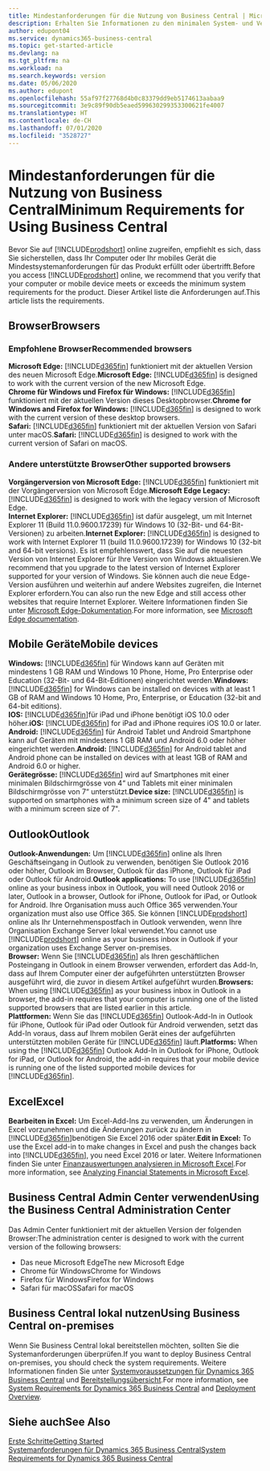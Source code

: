 ```yaml
---
title: Mindestanforderungen für die Nutzung von Business Central | Microsoft Docs
description: Erhalten Sie Informationen zu den minimalen System- und Versionsanforderungen für die Verwendung von Business Central online.
author: edupont04
ms.service: dynamics365-business-central
ms.topic: get-started-article
ms.devlang: na
ms.tgt_pltfrm: na
ms.workload: na
ms.search.keywords: version
ms.date: 05/06/2020
ms.author: edupont
ms.openlocfilehash: 55af97f27768d4b0c83379dd9eb5174613aabaa9
ms.sourcegitcommit: 3e9c89f90db5eaed599630299353300621fe4007
ms.translationtype: HT
ms.contentlocale: de-CH
ms.lasthandoff: 07/01/2020
ms.locfileid: "3528727"
---
```

# <a name="minimum-requirements-for-using-business-central"></a><span data-ttu-id="a0116-103">Mindestanforderungen für die Nutzung von Business Central</span><span class="sxs-lookup"><span data-stu-id="a0116-103">Minimum Requirements for Using Business Central</span></span>
<span data-ttu-id="a0116-104">Bevor Sie auf [!INCLUDE[prodshort](includes/prodshort.md)] online zugreifen, empfiehlt es sich, dass Sie sicherstellen, dass Ihr Computer oder Ihr mobiles Gerät die Mindestsystemanforderungen für das Produkt erfüllt oder übertrifft.</span><span class="sxs-lookup"><span data-stu-id="a0116-104">Before you access [!INCLUDE[prodshort](includes/prodshort.md)] online, we recommend that you verify that your computer or mobile device meets or exceeds the minimum system requirements for the product.</span></span> <span data-ttu-id="a0116-105">Dieser Artikel liste die Anforderungen auf.</span><span class="sxs-lookup"><span data-stu-id="a0116-105">This article lists the requirements.</span></span>  

## <a name="browsers"></a><span data-ttu-id="a0116-106">Browser</span><span class="sxs-lookup"><span data-stu-id="a0116-106">Browsers</span></span>

### <a name="recommended-browsers"></a><span data-ttu-id="a0116-107">Empfohlene Browser</span><span class="sxs-lookup"><span data-stu-id="a0116-107">Recommended browsers</span></span>

<span data-ttu-id="a0116-108">**Microsoft Edge:** [!INCLUDE[d365fin](includes/d365fin_md.md)] funktioniert mit der aktuellen Version des neuen Microsoft Edge.</span><span class="sxs-lookup"><span data-stu-id="a0116-108">**Microsoft Edge:** [!INCLUDE[d365fin](includes/d365fin_md.md)] is designed to work with the current version of the new Microsoft Edge.</span></span>  
<span data-ttu-id="a0116-109">**Chrome für Windows und Firefox für Windows:** [!INCLUDE[d365fin](includes/d365fin_md.md)] funktioniert mit der aktuellen Version dieses Desktopbrowser.</span><span class="sxs-lookup"><span data-stu-id="a0116-109">**Chrome for Windows and Firefox for Windows:** [!INCLUDE[d365fin](includes/d365fin_md.md)] is designed to work with the current version of these desktop browsers.</span></span>  
<span data-ttu-id="a0116-110">**Safari:** [!INCLUDE[d365fin](includes/d365fin_md.md)] funktioniert mit der aktuellen Version von Safari unter macOS.</span><span class="sxs-lookup"><span data-stu-id="a0116-110">**Safari:** [!INCLUDE[d365fin](includes/d365fin_md.md)] is designed to work with the current version of Safari on macOS.</span></span>  

### <a name="other-supported-browsers"></a><span data-ttu-id="a0116-111">Andere unterstützte Browser</span><span class="sxs-lookup"><span data-stu-id="a0116-111">Other supported browsers</span></span>

<span data-ttu-id="a0116-112">**Vorgängerversion von Microsoft Edge:** [!INCLUDE[d365fin](includes/d365fin_md.md)] funktioniert mit der Vorgängerversion von Microsoft Edge.</span><span class="sxs-lookup"><span data-stu-id="a0116-112">**Microsoft Edge Legacy:** [!INCLUDE[d365fin](includes/d365fin_md.md)] is designed to work with the legacy version of Microsoft Edge.</span></span>  
<span data-ttu-id="a0116-113">**Internet Explorer:** [!INCLUDE[d365fin](includes/d365fin_md.md)] ist dafür ausgelegt, um mit Internet Explorer 11 (Build 11.0.9600.17239) für Windows 10 (32-Bit- und 64-Bit-Versionen) zu arbeiten.</span><span class="sxs-lookup"><span data-stu-id="a0116-113">**Internet Explorer:** [!INCLUDE[d365fin](includes/d365fin_md.md)] is designed to work with Internet Explorer 11 (build 11.0.9600.17239) for Windows 10 (32-bit and 64-bit versions).</span></span> <span data-ttu-id="a0116-114">Es ist empfehlenswert, dass Sie auf die neuesten Version von Internet Explorer für Ihre Version von Windows aktualisieren.</span><span class="sxs-lookup"><span data-stu-id="a0116-114">We recommend that you upgrade to the latest version of Internet Explorer supported for your version of Windows.</span></span> <span data-ttu-id="a0116-115">Sie können auch die neue Edge-Version ausführen und weiterhin auf andere Websites zugreifen, die Internet Explorer erfordern.</span><span class="sxs-lookup"><span data-stu-id="a0116-115">You can also run the new Edge and still access other websites that require Internet Explorer.</span></span> <span data-ttu-id="a0116-116">Weitere Informationen finden Sie unter [Microsoft Edge-Dokumentation](/deployedge/edge-ie-mode).</span><span class="sxs-lookup"><span data-stu-id="a0116-116">For more information, see [Microsoft Edge documentation](/deployedge/edge-ie-mode).</span></span>

## <a name="mobile-devices"></a><span data-ttu-id="a0116-117">Mobile Geräte</span><span class="sxs-lookup"><span data-stu-id="a0116-117">Mobile devices</span></span>
<span data-ttu-id="a0116-118">**Windows:** [!INCLUDE[d365fin](includes/d365fin_md.md)] für Windows kann auf Geräten mit mindestens 1 GB RAM und Windows 10 Phone, Home, Pro Enterprise oder Education (32-Bit- und 64-Bit-Editionen) eingerichtet werden.</span><span class="sxs-lookup"><span data-stu-id="a0116-118">**Windows:** [!INCLUDE[d365fin](includes/d365fin_md.md)] for Windows can be installed on devices with at least 1 GB of RAM and Windows 10 Home, Pro, Enterprise, or Education (32-bit and 64-bit editions).</span></span>  
<span data-ttu-id="a0116-119">**IOS:** [!INCLUDE[d365fin](includes/d365fin_md.md)]für iPad und iPhone benötigt iOS 10.0 oder höher.</span><span class="sxs-lookup"><span data-stu-id="a0116-119">**iOS:** [!INCLUDE[d365fin](includes/d365fin_md.md)] for iPad and iPhone requires iOS 10.0 or later.</span></span>  
<span data-ttu-id="a0116-120">**Android:** [!INCLUDE[d365fin](includes/d365fin_md.md)] für Android  Tablet und Android Smartphone kann auf Geräten mit mindestens 1 GB RAM und Android 6.0 oder höher eingerichtet werden.</span><span class="sxs-lookup"><span data-stu-id="a0116-120">**Android:** [!INCLUDE[d365fin](includes/d365fin_md.md)] for Android tablet and Android phone can be installed on devices with at least 1GB of RAM and Android 6.0 or higher.</span></span>  
<span data-ttu-id="a0116-121">**Gerätegrösse:** [!INCLUDE[d365fin](includes/d365fin_md.md)] wird auf Smartphones mit einer minimalen Bildschirmgrösse von 4“ und Tablets mit einer minimalen Bildschirmgrösse von 7“ unterstützt.</span><span class="sxs-lookup"><span data-stu-id="a0116-121">**Device size:** [!INCLUDE[d365fin](includes/d365fin_md.md)] is supported on smartphones with a minimum screen size of 4" and tablets with a minimum screen size of 7".</span></span>  

## <a name="outlook"></a><span data-ttu-id="a0116-122">Outlook</span><span class="sxs-lookup"><span data-stu-id="a0116-122">Outlook</span></span>
<span data-ttu-id="a0116-123">**Outlook-Anwendungen:** Um [!INCLUDE[d365fin](includes/d365fin_md.md)] online als Ihren Geschäftseingang in Outlook zu verwenden, benötigen Sie Outlook 2016 oder höher, Outlook im Browser, Outlook für das iPhone, Outlook für iPad oder Outlook für Android.</span><span class="sxs-lookup"><span data-stu-id="a0116-123">**Outlook applications:** To use [!INCLUDE[d365fin](includes/d365fin_md.md)] online as your business inbox in Outlook, you will need Outlook 2016 or later, Outlook in a browser, Outlook for iPhone, Outlook for iPad, or Outlook for Android.</span></span> <span data-ttu-id="a0116-124">Ihre Organisation muss auch Office 365 verwenden.</span><span class="sxs-lookup"><span data-stu-id="a0116-124">Your organization must also use Office 365.</span></span> <span data-ttu-id="a0116-125">Sie können [!INCLUDE[prodshort](includes/prodshort.md)] online als Ihr Unternehmenspostfach in Outlook verwenden, wenn Ihre Organisation Exchange Server lokal verwendet.</span><span class="sxs-lookup"><span data-stu-id="a0116-125">You cannot use [!INCLUDE[prodshort](includes/prodshort.md)] online as your business inbox in Outlook if your organization uses Exchange Server on-premises.</span></span>  
<span data-ttu-id="a0116-126">**Browser:** Wenn Sie [!INCLUDE[d365fin](includes/d365fin_md.md)] als Ihren geschäftlichen Posteingang in Outlook in einem Browser verwenden, erfordert das Add-In, dass auf Ihrem Computer einer der aufgeführten unterstützten Browser ausgeführt wird, die zuvor in diesem Artikel aufgeführt wurden.</span><span class="sxs-lookup"><span data-stu-id="a0116-126">**Browsers:** When using [!INCLUDE[d365fin](includes/d365fin_md.md)] as your business inbox in Outlook in a browser, the add-in requires that your computer is running one of the listed supported browsers that are listed earlier in this article.</span></span>  
<span data-ttu-id="a0116-127">**Plattformen:** Wenn Sie das [!INCLUDE[d365fin](includes/d365fin_md.md)] Outlook-Add-In in Outlook für iPhone, Outlook für iPad oder Outlook für Android verwenden, setzt das Add-In voraus, dass auf Ihrem mobilen Gerät eines der aufgeführten unterstützten mobilen Geräte für [!INCLUDE[d365fin](includes/d365fin_md.md)] läuft.</span><span class="sxs-lookup"><span data-stu-id="a0116-127">**Platforms:** When using the [!INCLUDE[d365fin](includes/d365fin_md.md)] Outlook Add-In in Outlook for iPhone, Outlook for iPad, or Outlook for Android, the add-in requires that your mobile device is running one of the listed supported mobile devices for [!INCLUDE[d365fin](includes/d365fin_md.md)].</span></span>  

## <a name="excel"></a><span data-ttu-id="a0116-128">Excel</span><span class="sxs-lookup"><span data-stu-id="a0116-128">Excel</span></span>
<span data-ttu-id="a0116-129">**Bearbeiten in Excel:** Um Excel-Add-Ins zu verwenden, um Änderungen in Excel vorzunehmen und die Änderungen zurück zu ändern in [!INCLUDE[d365fin](includes/d365fin_md.md)]benötigen Sie Excel 2016 oder später.</span><span class="sxs-lookup"><span data-stu-id="a0116-129">**Edit in Excel:** To use the Excel add-in to make changes in Excel and push the changes back into [!INCLUDE[d365fin](includes/d365fin_md.md)], you need Excel 2016 or later.</span></span> <span data-ttu-id="a0116-130">Weitere Informationen finden Sie unter [Finanzauswertungen analysieren in Microsoft Excel](finance-analyze-excel.md).</span><span class="sxs-lookup"><span data-stu-id="a0116-130">For more information, see [Analyzing Financial Statements in Microsoft Excel](finance-analyze-excel.md).</span></span>  

## <a name="using-the-business-central-administration-center"></a><a name="TAC"></a> <span data-ttu-id="a0116-131">Business Central Admin Center verwenden</span><span class="sxs-lookup"><span data-stu-id="a0116-131">Using the Business Central Administration Center</span></span>
<span data-ttu-id="a0116-132">Das Admin Center funktioniert mit der aktuellen Version der folgenden Browser:</span><span class="sxs-lookup"><span data-stu-id="a0116-132">The administration center is designed to work with the current version of the following browsers:</span></span>
- <span data-ttu-id="a0116-133">Das neue Microsoft Edge</span><span class="sxs-lookup"><span data-stu-id="a0116-133">The new Microsoft Edge</span></span>
- <span data-ttu-id="a0116-134">Chrome für Windows</span><span class="sxs-lookup"><span data-stu-id="a0116-134">Chrome for Windows</span></span>
- <span data-ttu-id="a0116-135">Firefox für Windows</span><span class="sxs-lookup"><span data-stu-id="a0116-135">Firefox for Windows</span></span>
- <span data-ttu-id="a0116-136">Safari für macOS</span><span class="sxs-lookup"><span data-stu-id="a0116-136">Safari for macOS</span></span>

## <a name="using-business-central-on-premises"></a><span data-ttu-id="a0116-137">Business Central lokal nutzen</span><span class="sxs-lookup"><span data-stu-id="a0116-137">Using Business Central on-premises</span></span>

<span data-ttu-id="a0116-138">Wenn Sie Business Central lokal bereitstellen möchten, sollten Sie die Systemanforderungen überprüfen.</span><span class="sxs-lookup"><span data-stu-id="a0116-138">If you want to deploy Business Central on-premises, you should check the system requirements.</span></span> <span data-ttu-id="a0116-139">Weitere Informationen finden Sie unter [Systemvoraussetzungen für Dynamics 365 Business Central](/dynamics365/business-central/dev-itpro/deployment/system-requirement-business-central) und [Bereitstellungsübersicht](/dynamics365/business-central/dev-itpro/deployment/deployment).</span><span class="sxs-lookup"><span data-stu-id="a0116-139">For more information, see [System Requirements for Dynamics 365 Business Central](/dynamics365/business-central/dev-itpro/deployment/system-requirement-business-central) and [Deployment Overview](/dynamics365/business-central/dev-itpro/deployment/deployment).</span></span>  

## <a name="see-also"></a><span data-ttu-id="a0116-140">Siehe auch</span><span class="sxs-lookup"><span data-stu-id="a0116-140">See Also</span></span>
[<span data-ttu-id="a0116-141">Erste Schritte</span><span class="sxs-lookup"><span data-stu-id="a0116-141">Getting Started</span></span>](product-get-started.md)  
[<span data-ttu-id="a0116-142">Systemanforderungen für Dynamics 365 Business Central</span><span class="sxs-lookup"><span data-stu-id="a0116-142">System Requirements for Dynamics 365 Business Central</span></span>](/dynamics365/business-central/dev-itpro/deployment/system-requirement-business-central)  
